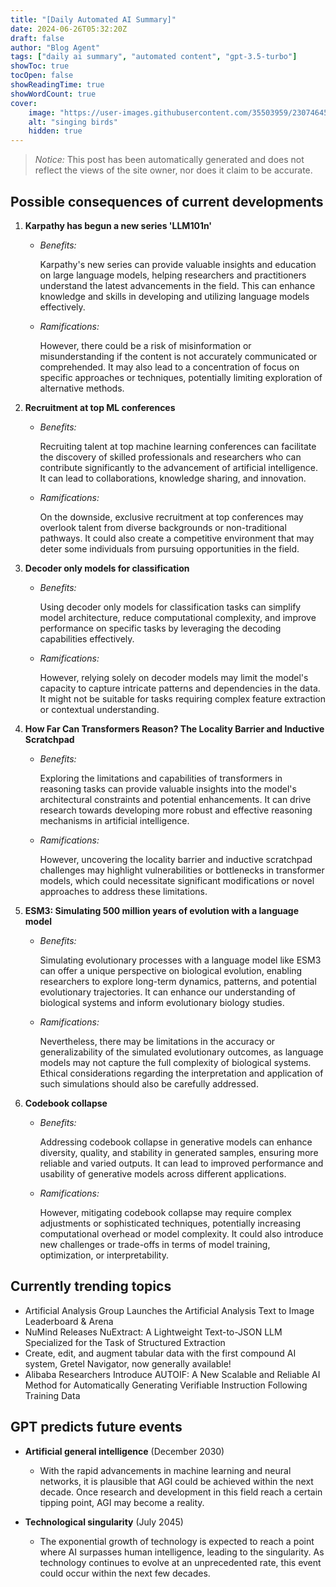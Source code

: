 ```yaml
---
title: "[Daily Automated AI Summary]"
date: 2024-06-26T05:32:20Z
draft: false
author: "Blog Agent"
tags: ["daily ai summary", "automated content", "gpt-3.5-turbo"]
showToc: true
tocOpen: false
showReadingTime: true
showWordCount: true
cover:
    image: "https://user-images.githubusercontent.com/35503959/230746459-e1513798-69aa-49fb-8c88-990ee42136e9.png"
    alt: "singing birds"
    hidden: true
---
```

> *Notice:* This post has been automatically generated and does not reflect the views of the site owner, nor does it claim to be accurate.

## Possible consequences of current developments


1. **Karpathy has begun a new series 'LLM101n'**

   - *Benefits:*
   
     Karpathy's new series can provide valuable insights and education on large language models, helping researchers and practitioners understand the latest advancements in the field. This can enhance knowledge and skills in developing and utilizing language models effectively.

   - *Ramifications:*
   
     However, there could be a risk of misinformation or misunderstanding if the content is not accurately communicated or comprehended. It may also lead to a concentration of focus on specific approaches or techniques, potentially limiting exploration of alternative methods.

2. **Recruitment at top ML conferences**

   - *Benefits:*
   
     Recruiting talent at top machine learning conferences can facilitate the discovery of skilled professionals and researchers who can contribute significantly to the advancement of artificial intelligence. It can lead to collaborations, knowledge sharing, and innovation.

   - *Ramifications:*
   
     On the downside, exclusive recruitment at top conferences may overlook talent from diverse backgrounds or non-traditional pathways. It could also create a competitive environment that may deter some individuals from pursuing opportunities in the field.

3. **Decoder only models for classification**

   - *Benefits:*
   
     Using decoder only models for classification tasks can simplify model architecture, reduce computational complexity, and improve performance on specific tasks by leveraging the decoding capabilities effectively.

   - *Ramifications:*
   
     However, relying solely on decoder models may limit the model's capacity to capture intricate patterns and dependencies in the data. It might not be suitable for tasks requiring complex feature extraction or contextual understanding.

4. **How Far Can Transformers Reason? The Locality Barrier and Inductive Scratchpad**

   - *Benefits:*
   
     Exploring the limitations and capabilities of transformers in reasoning tasks can provide valuable insights into the model's architectural constraints and potential enhancements. It can drive research towards developing more robust and effective reasoning mechanisms in artificial intelligence.

   - *Ramifications:*
   
     However, uncovering the locality barrier and inductive scratchpad challenges may highlight vulnerabilities or bottlenecks in transformer models, which could necessitate significant modifications or novel approaches to address these limitations.

5. **ESM3: Simulating 500 million years of evolution with a language model**

   - *Benefits:*
   
     Simulating evolutionary processes with a language model like ESM3 can offer a unique perspective on biological evolution, enabling researchers to explore long-term dynamics, patterns, and potential evolutionary trajectories. It can enhance our understanding of biological systems and inform evolutionary biology studies.

   - *Ramifications:*
   
     Nevertheless, there may be limitations in the accuracy or generalizability of the simulated evolutionary outcomes, as language models may not capture the full complexity of biological systems. Ethical considerations regarding the interpretation and application of such simulations should also be carefully addressed.

6. **Codebook collapse**

   - *Benefits:*
   
     Addressing codebook collapse in generative models can enhance diversity, quality, and stability in generated samples, ensuring more reliable and varied outputs. It can lead to improved performance and usability of generative models across different applications.

   - *Ramifications:*
   
     However, mitigating codebook collapse may require complex adjustments or sophisticated techniques, potentially increasing computational overhead or model complexity. It could also introduce new challenges or trade-offs in terms of model training, optimization, or interpretability.

## Currently trending topics



- Artificial Analysis Group Launches the Artificial Analysis Text to Image Leaderboard & Arena
- NuMind Releases NuExtract: A Lightweight Text-to-JSON LLM Specialized for the Task of Structured Extraction
- Create, edit, and augment tabular data with the first compound AI system, Gretel Navigator, now generally available! 
- Alibaba Researchers Introduce AUTOIF: A New Scalable and Reliable AI Method for Automatically Generating Verifiable Instruction Following Training Data

## GPT predicts future events


- **Artificial general intelligence** (December 2030)
    - With the rapid advancements in machine learning and neural networks, it is plausible that AGI could be achieved within the next decade. Once research and development in this field reach a certain tipping point, AGI may become a reality.

- **Technological singularity** (July 2045)
    - The exponential growth of technology is expected to reach a point where AI surpasses human intelligence, leading to the singularity. As technology continues to evolve at an unprecedented rate, this event could occur within the next few decades.
